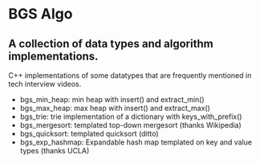 BGS Algo
========

A collection of data types and algorithm implementations. 
---------------------------------------------------------

C++ implementations of some datatypes that are frequently mentioned in tech interview videos. 

* bgs_min_heap:    min heap with insert() and extract_min() 
* bgs_max_heap:    max heap with insert() and extract_max()
* bgs_trie:        trie implementation of a dictionary with keys_with_prefix()
* bgs_mergesort:   templated top-down mergesort (thanks Wikipedia) 
* bgs_quicksort:   templated quicksort (ditto)
* bgs_exp_hashmap: Expandable hash map templated on key and value types (thanks UCLA)



